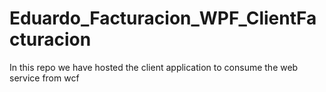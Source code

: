 # Eduardo_Facturacion_WPF_ClientFacturacion
In this repo we have hosted the client application to consume the web service from wcf 
